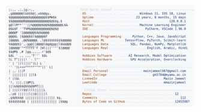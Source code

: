 <picture>
  <source srcset="https://raw.githubusercontent.com/mmazinjameel/mmazinjameel/main/dark_mode.svg?v=1752992140" media="(prefers-color-scheme: dark)">
  <img src="https://raw.githubusercontent.com/mmazinjameel/mmazinjameel/main/light_mode.svg?v=1752992140">
</picture>

